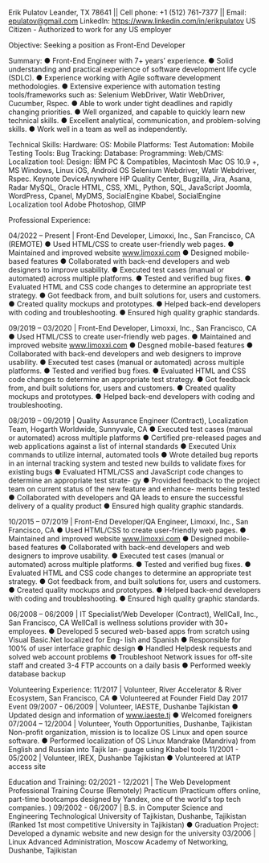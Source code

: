 Erik Pulatov
Leander, TX 78641 || Cell phone: +1 (512) 761-7377 || Email: epulatov@gmail.com LinkedIn: https://www.linkedin.com/in/erikpulatov
US Citizen - Authorized to work for any US employer

Objective:
Seeking a position as Front-End Developer


Summary:
● Front-End Engineer with 7+ years’ experience.
● Solid understanding and practical experience of software development life cycle (SDLC).
● Experience working with Agile software development methodologies.
● Extensive experience with automation testing tools/frameworks such as: Selenium WebDriver, Watir WebDriver, Cucumber, Rspec.
● Able to work under tight deadlines and rapidly changing priorities.
● Well organized, and capable to quickly learn new technical skills.
● Excellent analytical, communication, and problem-solving skills.
● Work well in a team as well as independently.


Technical Skills:
Hardware:
OS:
Mobile Platforms: Test Automation: Mobile Testing Tools: Bug Tracking: Database: Programming: Web/CMS: Localization tool: Design:
IBM PC & Compatibles, Macintosh
Mac OS 10.9 +, MS Windows, Linux
iOS, Android OS
Selenium Webdriver, Watir Webdriver, Rspec. Keynote DeviceAnywhere
HP Quality Center, Bugzilla, Jira, Asana, Radar MySQL, Oracle
HTML, CSS, XML, Python, SQL, JavaScript Joomla, WordPress, Cpanel, MyDMS, SocialEngine Kbabel, SocialEngine Localization tool
Adobe Photoshop, GIMP


Professional Experience:

04/2022 – Present | Front-End Developer, Limoxxi, Inc., San Francisco, CA (REMOTE)
● Used HTML/CSS to create user-friendly web pages.
● Maintained and improved website www.limoxxi.com
● Designed mobile-based features
● Collaborated with back-end developers and web designers to improve usability.
● Executed test cases (manual or automated) across multiple platforms.
● Tested and verified bug fixes.
● Evaluated HTML and CSS code changes to determine an appropriate test strategy.
● Got feedback from, and built solutions for, users and customers.
● Created quality mockups and prototypes.
● Helped back-end developers with coding and troubleshooting.
● Ensured high quality graphic standards.


09/2019 – 03/2020 | Front-End Developer, Limoxxi, Inc., San Francisco, CA
● Used HTML/CSS to create user-friendly web pages.
● Maintained and improved website www.limoxxi.com
● Desgned mobile-based features
● Collaborated with back-end developers and web designers to improve usability.
● Executed test cases (manual or automated) across multiple platforms.
● Tested and verified bug fixes.
● Evaluated HTML and CSS code changes to determine an appropriate test strategy.
● Got feedback from, and built solutions for, users and customers.
● Created quality mockups and prototypes.
● Helped back-end developers with coding and troubleshooting.


08/2019 – 09/2019 | Quality Assurance Engineer (Contract), Localization Team, Hogarth Worldwide, Sunnyvale, CA
● Executed test cases (manual or automated) across multiple platforms
● Certified pre-released pages and web applications against a list of internal standards
● Executed Unix commands to utilize internal, automated tools
● Wrote detailed bug reports in an internal tracking system and tested new builds to validate
fixes for existing bugs
● Evaluated HTML/CSS and JavaScript code changes to determine an appropriate test strate-
gy
● Provided feedback to the project team on current status of the new feature and enhance-
ments being tested
● Collaborated with developers and QA leads to ensure the successful delivery of a quality
product
● Ensured high quality graphic standards.


10/2015 – 07/2019 | Front-End Developer/QA Engineer, Limoxxi, Inc., San Francisco, CA
● Used HTML/CSS to create user-friendly web pages.
● Maintained and improved website www.limoxxi.com
● Designed mobile-based features
● Collaborated with back-end developers and web designers to improve usability.
● Executed test cases (manual or automated) across multiple platforms.
● Tested and verified bug fixes.
● Evaluated HTML and CSS code changes to determine an appropriate test strategy.
● Got feedback from, and built solutions for, users and customers.
● Created quality mockups and prototypes.
● Helped back-end developers with coding and troubleshooting.
● Ensured high quality graphic standards.

06/2008 – 06/2009 | IT Specialist/Web Developer (Contract), WellCall, Inc., San Francisco, CA
WellCall is wellness solutions provider with 30+ employees.
● Developed 5 secured web-based apps from scratch using Visual Basic.Net localized for Eng-
lish and Spanish
● Responsible for 100% of user interface graphic design
● Handled Helpdesk requests and solved web account problems
● Troubleshoot Network issues for off-site staff and created 3-4 FTP accounts on a daily basis
● Performed weekly database backup


Volunteering Experience:
11/2017 | Volunteer, River Accelerator & River Ecosystem, San Francisco, CA
● Volunteered at Founder Field Day 2017 Event
09/2007 - 06/2009 | Volunteer, IAESTE, Dushanbe Tajikistan
● Updated design and information of www.iaeste.tj ● Welcomed foreigners
07/2004 – 12/2004 | Volunteer, Youth Opportunities, Dushanbe, Tajikistan
Non-profit organization, mission is to localize OS Linux and open source software.
● Performed localization of OS Linux Mandrake (Mandriva) from English and Russian into Tajik lan-
guage using Kbabel tools
11/2001 - 05/2002 | Volunteer, IREX, Dushanbe Tajikistan ● Volunteered at IATP access site


Education and Training:
02/2021 - 12/2021 | The Web Development Professional Training Course (Remotely)
Practicum (Practicum offers online, part-time bootcamps designed by Yandex, one of the world's top tech companies. )
09/2002 - 06/2007 | B.S. in Computer Science and Engineering
Technological University of Tajikistan, Dushanbe, Tajikistan (Ranked 1st most competitive University in Tajikistan)
● Graduation Project: Developed a dynamic website and new design for the university
03/2006 | Linux Advanced Administration,
Moscow Academy of Networking, Dushanbe, Tajikistan
